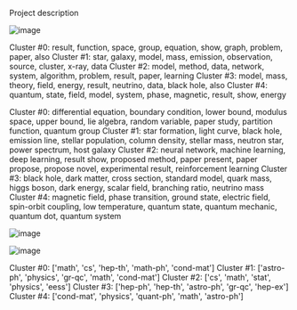 Project description


![image](https://github.com/vankov/iris.ai.project/assets/6031570/b6844a9c-b088-4f37-995f-49eea1f03a85)

Cluster #0: result, function, space, group, equation, show, graph, problem, paper, also
Cluster #1: star, galaxy, model, mass, emission, observation, source, cluster, x-ray, data
Cluster #2: model, method, data, network, system, algorithm, problem, result, paper, learning
Cluster #3: model, mass, theory, field, energy, result, neutrino, data, black hole, also
Cluster #4: quantum, state, field, model, system, phase, magnetic, result, show, energy

Cluster #0: differential equation, boundary condition, lower bound, modulus space, upper bound, lie algebra, random variable, paper study, partition function, quantum group
Cluster #1: star formation, light curve, black hole, emission line, stellar population, column density, stellar mass, neutron star, power spectrum, host galaxy
Cluster #2: neural network, machine learning, deep learning, result show, proposed method, paper present, paper propose, propose novel, experimental result, reinforcement learning
Cluster #3: black hole, dark matter, cross section, standard model, quark mass, higgs boson, dark energy, scalar field, branching ratio, neutrino mass
Cluster #4: magnetic field, phase transition, ground state, electric field, spin-orbit coupling, low temperature, quantum state, quantum mechanic, quantum dot, quantum system


![image](https://github.com/vankov/iris.ai.project/assets/6031570/a22ee826-d85d-4adc-96cf-8c1d4b72bc3b)




![image](https://github.com/vankov/iris.ai.project/assets/6031570/8b5af743-dced-42e8-a73d-9313b1f6313c)

Cluster #0: ['math', 'cs', 'hep-th', 'math-ph', 'cond-mat']
Cluster #1: ['astro-ph', 'physics', 'gr-qc', 'math', 'cond-mat']
Cluster #2: ['cs', 'math', 'stat', 'physics', 'eess']
Cluster #3: ['hep-ph', 'hep-th', 'astro-ph', 'gr-qc', 'hep-ex']
Cluster #4: ['cond-mat', 'physics', 'quant-ph', 'math', 'astro-ph']
